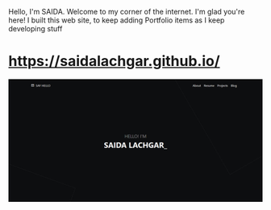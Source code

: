Hello, I'm SAIDA. Welcome to my corner of the internet. I'm glad you're here!
I built this web site, to keep adding Portfolio items as I keep developing stuff

# https://saidalachgar.github.io/

![LANDING PAGE](https://github.com/saidaLachgar/saidalachgar.github.io/blob/master/_dev/images/Screenshot.png?raw=true)
